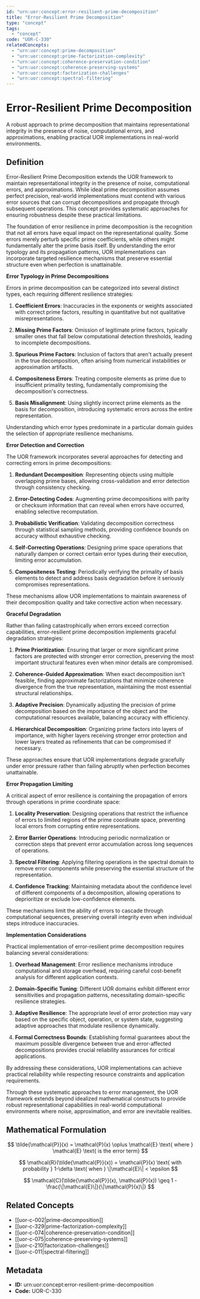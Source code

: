 ```yaml
---
id: "urn:uor:concept:error-resilient-prime-decomposition"
title: "Error-Resilient Prime Decomposition"
type: "concept"
tags:
  - "concept"
code: "UOR-C-330"
relatedConcepts:
  - "urn:uor:concept:prime-decomposition"
  - "urn:uor:concept:prime-factorization-complexity"
  - "urn:uor:concept:coherence-preservation-condition"
  - "urn:uor:concept:coherence-preserving-systems"
  - "urn:uor:concept:factorization-challenges"
  - "urn:uor:concept:spectral-filtering"
---
```


# Error-Resilient Prime Decomposition

A robust approach to prime decomposition that maintains representational integrity in the presence of noise, computational errors, and approximations, enabling practical UOR implementations in real-world environments.

## Definition

Error-Resilient Prime Decomposition extends the UOR framework to maintain representational integrity in the presence of noise, computational errors, and approximations. While ideal prime decomposition assumes perfect precision, real-world implementations must contend with various error sources that can corrupt decompositions and propagate through subsequent operations. This concept provides systematic approaches for ensuring robustness despite these practical limitations.

The foundation of error resilience in prime decomposition is the recognition that not all errors have equal impact on the representational quality. Some errors merely perturb specific prime coefficients, while others might fundamentally alter the prime basis itself. By understanding the error typology and its propagation patterns, UOR implementations can incorporate targeted resilience mechanisms that preserve essential structure even when perfection is unattainable.

**Error Typology in Prime Decompositions**

Errors in prime decomposition can be categorized into several distinct types, each requiring different resilience strategies:

1. **Coefficient Errors**: Inaccuracies in the exponents or weights associated with correct prime factors, resulting in quantitative but not qualitative misrepresentations.

2. **Missing Prime Factors**: Omission of legitimate prime factors, typically smaller ones that fall below computational detection thresholds, leading to incomplete decompositions.

3. **Spurious Prime Factors**: Inclusion of factors that aren't actually present in the true decomposition, often arising from numerical instabilities or approximation artifacts.

4. **Compositeness Errors**: Treating composite elements as prime due to insufficient primality testing, fundamentally compromising the decomposition's correctness.

5. **Basis Misalignment**: Using slightly incorrect prime elements as the basis for decomposition, introducing systematic errors across the entire representation.

Understanding which error types predominate in a particular domain guides the selection of appropriate resilience mechanisms.

**Error Detection and Correction**

The UOR framework incorporates several approaches for detecting and correcting errors in prime decompositions:

1. **Redundant Decomposition**: Representing objects using multiple overlapping prime bases, allowing cross-validation and error detection through consistency checking.

2. **Error-Detecting Codes**: Augmenting prime decompositions with parity or checksum information that can reveal when errors have occurred, enabling selective recomputation.

3. **Probabilistic Verification**: Validating decomposition correctness through statistical sampling methods, providing confidence bounds on accuracy without exhaustive checking.

4. **Self-Correcting Operations**: Designing prime space operations that naturally dampen or correct certain error types during their execution, limiting error accumulation.

5. **Compositeness Testing**: Periodically verifying the primality of basis elements to detect and address basis degradation before it seriously compromises representations.

These mechanisms allow UOR implementations to maintain awareness of their decomposition quality and take corrective action when necessary.

**Graceful Degradation**

Rather than failing catastrophically when errors exceed correction capabilities, error-resilient prime decomposition implements graceful degradation strategies:

1. **Prime Prioritization**: Ensuring that larger or more significant prime factors are protected with stronger error correction, preserving the most important structural features even when minor details are compromised.

2. **Coherence-Guided Approximation**: When exact decomposition isn't feasible, finding approximate factorizations that minimize coherence divergence from the true representation, maintaining the most essential structural relationships.

3. **Adaptive Precision**: Dynamically adjusting the precision of prime decomposition based on the importance of the object and the computational resources available, balancing accuracy with efficiency.

4. **Hierarchical Decomposition**: Organizing prime factors into layers of importance, with higher layers receiving stronger error protection and lower layers treated as refinements that can be compromised if necessary.

These approaches ensure that UOR implementations degrade gracefully under error pressure rather than failing abruptly when perfection becomes unattainable.

**Error Propagation Limiting**

A critical aspect of error resilience is containing the propagation of errors through operations in prime coordinate space:

1. **Locality Preservation**: Designing operations that restrict the influence of errors to limited regions of the prime coordinate space, preventing local errors from corrupting entire representations.

2. **Error Barrier Operations**: Introducing periodic normalization or correction steps that prevent error accumulation across long sequences of operations.

3. **Spectral Filtering**: Applying filtering operations in the spectral domain to remove error components while preserving the essential structure of the representation.

4. **Confidence Tracking**: Maintaining metadata about the confidence level of different components of a decomposition, allowing operations to deprioritize or exclude low-confidence elements.

These mechanisms limit the ability of errors to cascade through computational sequences, preserving overall integrity even when individual steps introduce inaccuracies.

**Implementation Considerations**

Practical implementation of error-resilient prime decomposition requires balancing several considerations:

1. **Overhead Management**: Error resilience mechanisms introduce computational and storage overhead, requiring careful cost-benefit analysis for different application contexts.

2. **Domain-Specific Tuning**: Different UOR domains exhibit different error sensitivities and propagation patterns, necessitating domain-specific resilience strategies.

3. **Adaptive Resilience**: The appropriate level of error protection may vary based on the specific object, operation, or system state, suggesting adaptive approaches that modulate resilience dynamically.

4. **Formal Correctness Bounds**: Establishing formal guarantees about the maximum possible divergence between true and error-affected decompositions provides crucial reliability assurances for critical applications.

By addressing these considerations, UOR implementations can achieve practical reliability while respecting resource constraints and application requirements.

Through these systematic approaches to error management, the UOR framework extends beyond idealized mathematical constructs to provide robust representational capabilities in real-world computational environments where noise, approximation, and error are inevitable realities.

## Mathematical Formulation

$$
\tilde{\mathcal{P}}(x) = \mathcal{P}(x) \oplus \mathcal{E} \text{ where } \mathcal{E} \text{ is the error term}
$$

$$
\mathcal{R}(\tilde{\mathcal{P}}(x)) = \mathcal{P}(x) \text{ with probability } 1-\delta \text{ when } \|\mathcal{E}\| < \epsilon
$$

$$
\mathcal{C}(\tilde{\mathcal{P}}(x), \mathcal{P}(x)) \geq 1 - \frac{\|\mathcal{E}\|}{\|\mathcal{P}(x)\|}
$$

## Related Concepts

- [[uor-c-002|prime-decomposition]]
- [[uor-c-329|prime-factorization-complexity]]
- [[uor-c-074|coherence-preservation-condition]]
- [[uor-c-075|coherence-preserving-systems]]
- [[uor-c-210|factorization-challenges]]
- [[uor-c-011|spectral-filtering]]

## Metadata

- **ID:** urn:uor:concept:error-resilient-prime-decomposition
- **Code:** UOR-C-330

